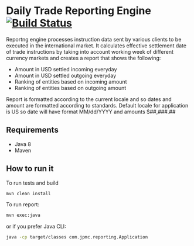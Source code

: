 # Daily Trade Reporting Engine [![Build Status](https://travis-ci.org/salvarezzaf/reportingengine.svg?branch=master)](https://travis-ci.org/salvarezzaf/reportingengine)
Reportng engine processes instruction data sent by various clients to be executed in the international market. It calculates effective settlement date of trade instructions by taking into account working week of different currency markets  and creates a report that shows the following:

- Amount in USD settled incoming everyday
- Amount in USD settled outgoing everyday
- Ranking of entities based on incoming amount
- Ranking of entities based on outgoing amount

Report is formatted according to the current locale and so dates and amount are formatted according to standards. Default locale for application is US so date will have format MM/dd/YYYY and amounts $##,###.##

## Requirements

- Java 8 
- Maven

## How to run it

To run tests and build

```bash
mvn clean install
```

To run report:

```bash
mvn exec:java
```

or if you prefer Java CLI:

```bash
java -cp target/classes com.jpmc.reporting.Application
```






